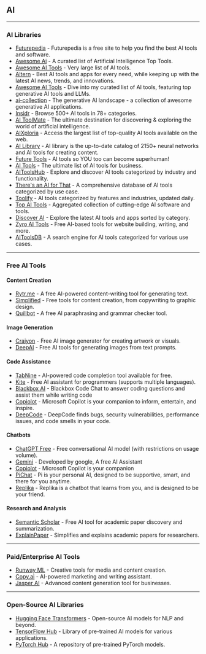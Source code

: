 ## AI  

---

### AI Libraries  

* [Futurepedia](https://www.futurepedia.io/) - Futurepedia is a free site to help you find the best AI tools and software.  
* [Awesome Ai](https://github.com/mahseema/awesome-ai-tools) - A curated list of Artificial Intelligence Top Tools.  
* [Awesome AI Tools](https://github.com/eudk/awesome-ai-tools) - Very large list of AI tools.  
* [Altern](https://altern.ai/) - Best AI tools and apps for every need, while keeping up with the latest AI news, trends, and innovations.  
* [Awesome AI Tools](https://github.com/mahseema/awesome-ai-tools?tab=readme-ov-file#editors-choice) - Dive into my curated list of AI tools, featuring top generative AI tools and LLMs.  
* [ai-collection](https://www.thataicollection.com/) - The generative AI landscape - a collection of awesome generative AI applications.  
* [Insidr](https://www.insidr.ai/ai-tools/) - Browse 500+ AI tools in 78+ categories.  
* [AI ToolMate](https://www.aitoolmate.com/) - The ultimate destination for discovering & exploring the world of artificial intelligence.  
* [AIXploria](https://www.aixploria.com/en/) - Access the largest list of top-quality AI tools available on the web.  
* [AI Library](https://library.phygital.plus/) - AI library is the up-to-date catalog of 2150+ neural networks and AI tools for creating content.  
* [Future Tools](https://www.futuretools.io/) - AI tools so YOU too can become superhuman!  
* [AI Tools](https://www.aitoolslist.com/) - The ultimate list of AI tools for business.  
* [AIToolsHub](https://www.aitoolshub.com/) - Explore and discover AI tools categorized by industry and functionality.  
* [There's an AI for That](https://theresanaiforthat.com/) - A comprehensive database of AI tools categorized by use case.  
* [Toolify](https://www.toolify.ai/) - AI tools categorized by features and industries, updated daily.  
* [Top AI Tools](https://topaitools.com/) - Aggregated collection of cutting-edge AI software and tools.  
* [Discover AI](https://discoverai.co/) - Explore the latest AI tools and apps sorted by category.  
* [Zyro AI Tools](https://zyro.com/ai-tools) - Free AI-based tools for website building, writing, and more.  
* [AIToolsDB](https://aitoolsdb.com/) - A search engine for AI tools categorized for various use cases.  

---

### Free AI Tools  

#### **Content Creation**  
* [Rytr.me](https://rytr.me/) - A free AI-powered content-writing tool for generating text.  
* [Simplified](https://simplified.com/ai-content-generator) - Free tools for content creation, from copywriting to graphic design.  
* [Quillbot](https://quillbot.com/) - A free AI paraphrasing and grammar checker tool.  

#### **Image Generation**  
* [Craiyon](https://www.craiyon.com/) - Free AI image generator for creating artwork or visuals.  
* [DeepAI](https://deepai.org/machine-learning-model/text-to-image) - Free AI tools for generating images from text prompts.  

#### **Code Assistance**  
* [TabNine](https://www.tabnine.com/) - AI-powered code completion tool available for free.  
* [Kite](https://www.kite.com/) - Free AI assistant for programmers (supports multiple languages).  
* [Blackbox AI](https://www.blackbox.ai/) - Blackbox Code Chat to answer coding questions and assist them while writing code
* [Copiolot](https://copilot.microsoft.com/) - Microsoft Copilot is your companion to inform, entertain, and inspire. 
* [DeepCode](https://www.deepcode.ai/) - DeepCode finds bugs, security vulnerabilities, performance issues, and code smells in your code.

#### **Chatbots**  
* [ChatGPT Free](https://chat.openai.com/) - Free conversational AI model (with restrictions on usage volume). 
* [Gemini](https://gemini.google.com/app) - Developed by google, A free AI Assistant 
* [Copiolot](https://copilot.microsoft.com/) - Microsoft Copilot is your companion
* [PiChat](https://pi.ai/) - Pi is your personal AI, designed to be supportive, smart, and there for you anytime.
* [Replika](https://replika.ai/) - Replika is a chatbot that learns from you, and is designed to be your friend.

#### **Research and Analysis**  
* [Semantic Scholar](https://www.semanticscholar.org/) - Free AI tool for academic paper discovery and summarization.  
* [ExplainPaper](https://www.explainpaper.com/) - Simplifies and explains academic papers for researchers.  

---

### Paid/Enterprise AI Tools  

* [Runway ML](https://runwayml.com/) - Creative tools for media and content creation.  
* [Copy.ai](https://copy.ai/) - AI-powered marketing and writing assistant.  
* [Jasper AI](https://www.jasper.ai/) - Advanced content generation tool for businesses.  

---

### Open-Source AI Libraries  

* [Hugging Face Transformers](https://github.com/huggingface/transformers) - Open-source AI models for NLP and beyond.  
* [TensorFlow Hub](https://tfhub.dev/) - Library of pre-trained AI models for various applications.  
* [PyTorch Hub](https://pytorch.org/hub/) - A repository of pre-trained PyTorch models.  